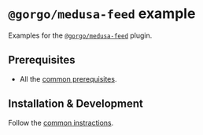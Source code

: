 
# `@gorgo/medusa-feed` example

Examples for the [`@gorgo/medusa-feed`](https://www.npmjs.com/package/@gorgo/medusa-feed) plugin.

## Prerequisites

- All the [common prerequisites](../README.md#prerequisites).

## Installation & Development

Follow the [common instractions](../README.md#installation-development).
